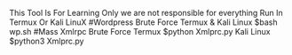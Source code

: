 This Tool Is For Learning Only
we are not responsible for everything
Run In Termux Or Kali LinuX
#Wordpress Brute Force
 Termux & Kali Linux
   $bash wp.sh
#Mass Xmlrpc Brute Force
 Termux
   $python Xmlprc.py
 Kali Linux
   $python3 Xmlprc.py
